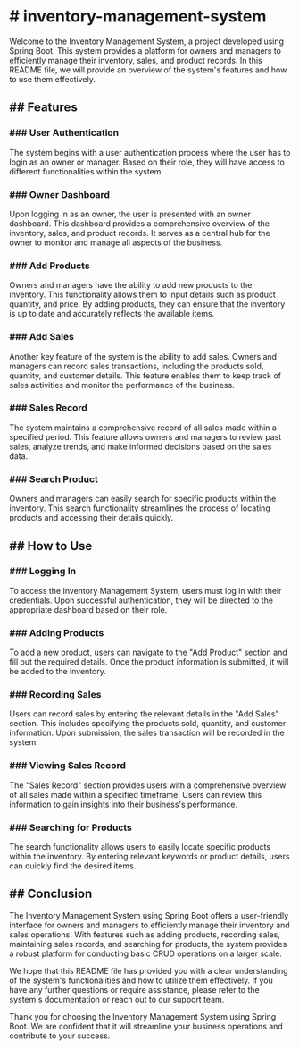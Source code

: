 <h1># inventory-management-system</h1>

 Welcome to the Inventory Management System, a project developed using Spring Boot. This system provides a platform for owners and managers to efficiently manage their inventory, sales, and product records. In this README file, we will provide an overview of the system's features and how to use them effectively.

<h2>## Features</h2>

<h3>### User Authentication</h3>
The system begins with a user authentication process where the user has to login as an owner or manager. Based on their role, they will have access to different functionalities within the system.

<h3>### Owner Dashboard</h3>
Upon logging in as an owner, the user is presented with an owner dashboard. This dashboard provides a comprehensive overview of the inventory, sales, and product records. It serves as a central hub for the owner to monitor and manage all aspects of the business.

<h3>### Add Products</h3>
Owners and managers have the ability to add new products to the inventory. This functionality allows them to input details such as product quantity, and price. By adding products, they can ensure that the inventory is up to date and accurately reflects the available items.

<h3>### Add Sales</h3>
Another key feature of the system is the ability to add sales. Owners and managers can record sales transactions, including the products sold, quantity, and customer details. This feature enables them to keep track of sales activities and monitor the performance of the business.

<h3>### Sales Record</h3>
The system maintains a comprehensive record of all sales made within a specified period. This feature allows owners and managers to review past sales, analyze trends, and make informed decisions based on the sales data.

<h3>### Search Product</h3>
Owners and managers can easily search for specific products within the inventory. This search functionality streamlines the process of locating products and accessing their details quickly.

<h2>## How to Use</h2>

<h3>### Logging In</h3>
To access the Inventory Management System, users must log in with their credentials. Upon successful authentication, they will be directed to the appropriate dashboard based on their role.

<h3>### Adding Products</h3>
To add a new product, users can navigate to the "Add Product" section and fill out the required details. Once the product information is submitted, it will be added to the inventory.

<h3>### Recording Sales</h3>
Users can record sales by entering the relevant details in the "Add Sales" section. This includes specifying the products sold, quantity, and customer information. Upon submission, the sales transaction will be recorded in the system.

<h3>### Viewing Sales Record</h3>
The "Sales Record" section provides users with a comprehensive overview of all sales made within a specified timeframe. Users can review this information to gain insights into their business's performance.

<h3>### Searching for Products</h3>
The search functionality allows users to easily locate specific products within the inventory. By entering relevant keywords or product details, users can quickly find the desired items.

<h2>## Conclusion</h2>

The Inventory Management System using Spring Boot offers a user-friendly interface for owners and managers to efficiently manage their inventory and sales operations. With features such as adding products, recording sales, maintaining sales records, and searching for products, the system provides a robust platform for conducting basic CRUD operations on a larger scale.

We hope that this README file has provided you with a clear understanding of the system's functionalities and how to utilize them effectively. If you have any further questions or require assistance, please refer to the system's documentation or reach out to our support team.

Thank you for choosing the Inventory Management System using Spring Boot. We are confident that it will streamline your business operations and contribute to your success.


